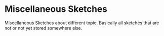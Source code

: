 # Miscellaneous Sketches

Miscellaneous Sketches about different topic. Basically all sketches that are not
or not yet stored somewhere else.
